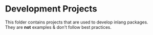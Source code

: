 # Development Projects

This folder contains projects that are used to develop inlang packages. They are **not** examples & don't follow best practices.
